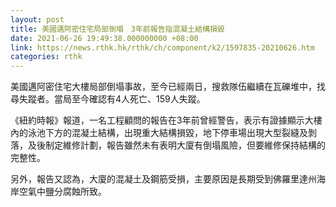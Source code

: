 ```yaml
---
layout: post
title: 美國邁阿密住宅局部倒塌　3年前報告指混凝土結構損毀
date: 2021-06-26 19:49:38.000000000 +08:00
link: https://news.rthk.hk/rthk/ch/component/k2/1597835-20210626.htm
categories: rthk
---
```


美國邁阿密住宅大樓局部倒塌事故，至今已經兩日，搜救隊伍繼續在瓦礫堆中，找尋失蹤者。當局至今確認有4人死亡、159人失蹤。

《紐約時報》報道，一名工程顧問的報告在3年前曾經警告，表示有證據顯示大樓內的泳池下方的混凝土結構，出現重大結構損毀，地下停車場出現大型裂縫及剝落，及後制定維修計劃，報告雖然未有表明大廈有倒塌風險，但要維修保持結構的完整性。

另外，報告又認為，大廈的混凝土及鋼筋受損，主要原因是長期受到佛羅里達州海岸空氣中鹽分腐蝕所致。

